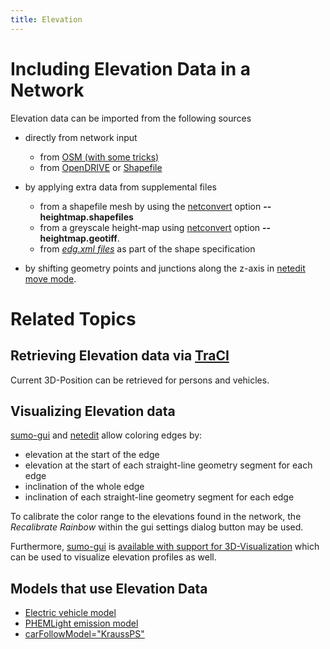 ```yaml
---
title: Elevation
---
```


# Including Elevation Data in a Network

Elevation data can be imported from the following sources 

- directly from network input
  - from [OSM (with some tricks)](../Networks/Import/OpenStreetMap.md#elevation_data)
  - from [OpenDRIVE](../Networks/Import/OpenDRIVE.md) or [Shapefile](../Networks/Import/ArcView.md)

- by applying extra data from supplemental files
  - from a shapefile mesh by using the [netconvert](../netconvert.md) option **--heightmap.shapefiles**
  - from a greyscale height-map using [netconvert](../netconvert.md) option **--heightmap.geotiff**.
  - from [*edg.xml files*](../Networks/PlainXML.md#edge_descriptions) as part of the shape specification

- by shifting geometry points and junctions along the z-axis in [netedit move mode](../Netedit/index.md#changing_elevation).

# Related Topics

## Retrieving Elevation data via [TraCI](../TraCI.md)

Current 3D-Position can be retrieved for persons and vehicles.

## Visualizing Elevation data

[sumo-gui](../sumo-gui.md) and [netedit](../Netedit/index.md) allow
coloring edges by:

- elevation at the start of the edge
- elevation at the start of each straight-line geometry segment for
each edge
- inclination of the whole edge
- inclination of each straight-line geometry segment for each edge

To calibrate the color range to the elevations found in the network, the *Recalibrate Rainbow* within the gui settings dialog button may be used.

Furthermore, [sumo-gui](../sumo-gui.md) is [available with support for 3D-Visualization](https://sumo.dlr.de/daily/sumo-msvc12extrax64-git.zip) which can be used to visualize elevation profiles as well. 

## Models that use Elevation Data

- [Electric vehicle model](../Models/Electric.md)
- [PHEMLight emission model](../Models/Emissions/PHEMlight.md)
- [carFollowModel="KraussPS"](../Definition_of_Vehicles,_Vehicle_Types,_and_Routes.md#car-following_models)
